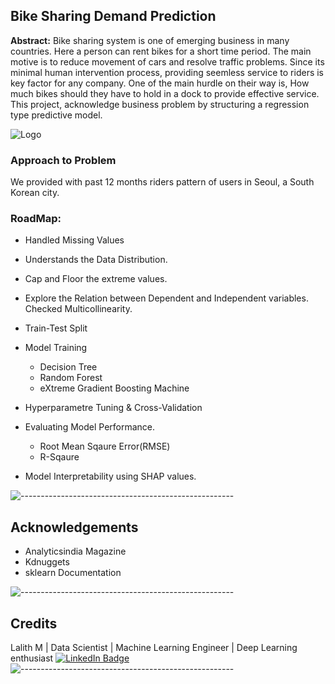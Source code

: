 ## Bike Sharing Demand Prediction

**Abstract:** Bike sharing system is one of emerging business in many countries. Here a person can rent bikes  for a short time period. The main motive is to reduce movement of cars and resolve traffic problems. Since its minimal human intervention process, providing seemless service to riders is key factor for any company. One of the main hurdle on their way is, How much bikes should they have to hold in a dock to provide effective service. This project, acknowledge business problem by structuring a regression type predictive model. 

![Logo](https://i2.wp.com/thesoulofseoul.net/wp-content/uploads/2020/11/Seoul-Bike-Credit-VisitSeoul.net_.jpg?resize=998%2C666&ssl=1)

    
### Approach to Problem

We provided with past 12 months riders pattern of users in Seoul, a South Korean city.

### RoadMap:

* Handled Missing Values 

* Understands the Data Distribution.

* Cap and Floor the extreme values.

* Explore the Relation between Dependent and Independent variables. Checked Multicollinearity.

* Train-Test Split

* Model Training

   * Decision Tree
   * Random Forest
   * eXtreme Gradient Boosting Machine

* Hyperparametre Tuning & Cross-Validation

* Evaluating Model Performance.
    * Root Mean Sqaure Error(RMSE)
    * R-Sqaure

* Model Interpretability using SHAP values.

![-----------------------------------------------------](https://raw.githubusercontent.com/andreasbm/readme/master/assets/lines/rainbow.png)




  
## Acknowledgements

 - Analyticsindia Magazine
 - Kdnuggets
 - sklearn Documentation

![-----------------------------------------------------](https://raw.githubusercontent.com/andreasbm/readme/master/assets/lines/rainbow.png)
  
## Credits
Lalith M | Data Scientist | Machine Learning Engineer | Deep Learning enthusiast
[![LinkedIn Badge](https://img.shields.io/badge/LinkedIn-0077B5?style=for-the-badge&logo=linkedin&logoColor=white)](https://www.linkedin.com/in/lalith-m-0103b9ab/)
![-----------------------------------------------------](https://raw.githubusercontent.com/andreasbm/readme/master/assets/lines/rainbow.png)
  